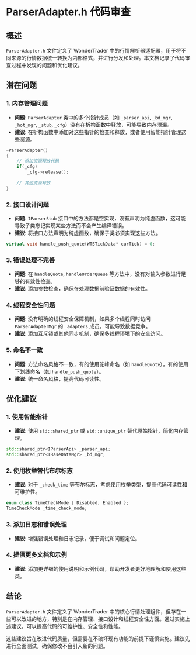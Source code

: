 # ParserAdapter.h 代码审查

## 概述

`ParserAdapter.h` 文件定义了 WonderTrader 中的行情解析器适配器，用于将不同来源的行情数据统一转换为内部格式，并进行分发和处理。本文档记录了代码审查过程中发现的问题和优化建议。

## 潜在问题

### 1. 内存管理问题

- **问题**: `ParserAdapter` 类中的多个指针成员（如 `_parser_api`, `_bd_mgr`, `_hot_mgr`, `_stub`, `_cfg`）没有在析构函数中释放，可能导致内存泄漏。
- **建议**: 在析构函数中添加对这些指针的检查和释放，或者使用智能指针管理这些资源。

```cpp
~ParserAdapter()
{
    // 添加资源释放代码
    if(_cfg)
        _cfg->release();
    
    // 其他资源释放
}
```

### 2. 接口设计问题

- **问题**: `IParserStub` 接口中的方法都是空实现，没有声明为纯虚函数，这可能导致子类忘记实现某些方法而不会产生编译错误。
- **建议**: 将接口方法声明为纯虚函数，确保子类必须实现这些方法。

```cpp
virtual void handle_push_quote(WTSTickData* curTick) = 0;
```

### 3. 错误处理不完善

- **问题**: 在 `handleQuote`, `handleOrderQueue` 等方法中，没有对输入参数进行足够的有效性检查。
- **建议**: 添加参数检查，确保在处理数据前验证数据的有效性。

### 4. 线程安全性问题

- **问题**: 没有明确的线程安全保障机制，如果多个线程同时访问 `ParserAdapterMgr` 的 `_adapters` 成员，可能导致数据竞争。
- **建议**: 添加互斥锁或其他同步机制，确保多线程环境下的安全访问。

### 5. 命名不一致

- **问题**: 方法命名风格不一致，有的使用驼峰命名（如 `handleQuote`），有的使用下划线命名（如 `handle_push_quote`）。
- **建议**: 统一命名风格，提高代码可读性。

## 优化建议

### 1. 使用智能指针

- **建议**: 使用 `std::shared_ptr` 或 `std::unique_ptr` 替代原始指针，简化内存管理。

```cpp
std::shared_ptr<IParserApi> _parser_api;
std::shared_ptr<IBaseDataMgr> _bd_mgr;
```

### 2. 使用枚举替代布尔标志

- **建议**: 对于 `_check_time` 等布尔标志，考虑使用枚举类型，提高代码可读性和可维护性。

```cpp
enum class TimeCheckMode { Disabled, Enabled };
TimeCheckMode _time_check_mode;
```

### 3. 添加日志和错误处理

- **建议**: 增强错误处理和日志记录，便于调试和问题定位。

### 4. 提供更多文档和示例

- **建议**: 添加更详细的使用说明和示例代码，帮助开发者更好地理解和使用这些类。

## 结论

`ParserAdapter.h` 文件定义了 WonderTrader 中的核心行情处理组件，但存在一些可以改进的地方，特别是在内存管理、接口设计和线程安全性方面。通过实施上述建议，可以提高代码的可维护性、安全性和性能。

这些建议旨在改进代码质量，但需要在不破坏现有功能的前提下谨慎实施。建议先进行全面测试，确保修改不会引入新的问题。
